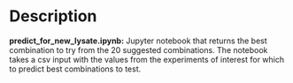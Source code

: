 # Description

**predict_for_new_lysate.ipynb:** Jupyter notebook that returns the best combination to try from the 20 suggested combinations.
The notebook takes a csv input with the values from the experiments of interest for which to predict best combinations to test.
